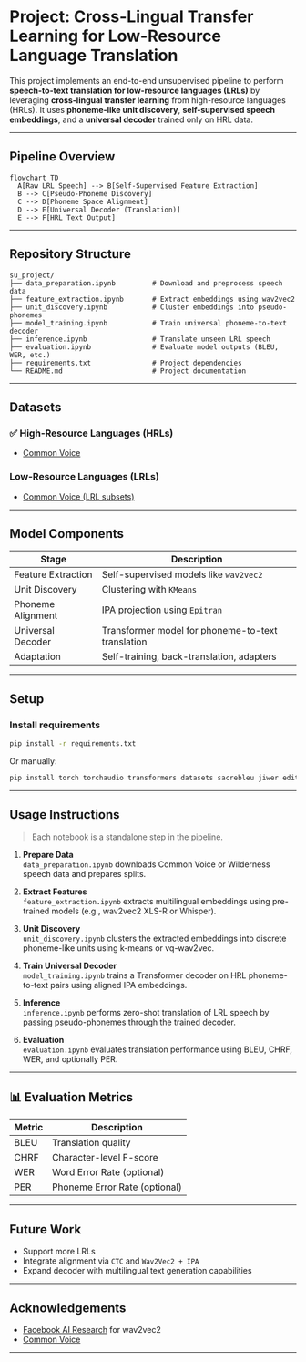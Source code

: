# Project: Cross-Lingual Transfer Learning for Low-Resource Language Translation

This project implements an end-to-end unsupervised pipeline to perform **speech-to-text translation for low-resource languages (LRLs)** by leveraging **cross-lingual transfer learning** from high-resource languages (HRLs). It uses **phoneme-like unit discovery**, **self-supervised speech embeddings**, and a **universal decoder** trained only on HRL data.

---

## Pipeline Overview

```mermaid
flowchart TD
  A[Raw LRL Speech] --> B[Self-Supervised Feature Extraction]
  B --> C[Pseudo-Phoneme Discovery]
  C --> D[Phoneme Space Alignment]
  D --> E[Universal Decoder (Translation)]
  E --> F[HRL Text Output]
```

---

##  Repository Structure

```
su_project/
├── data_preparation.ipynb         # Download and preprocess speech data
├── feature_extraction.ipynb       # Extract embeddings using wav2vec2
├── unit_discovery.ipynb           # Cluster embeddings into pseudo-phonemes
├── model_training.ipynb           # Train universal phoneme-to-text decoder
├── inference.ipynb                # Translate unseen LRL speech
├── evaluation.ipynb               # Evaluate model outputs (BLEU, WER, etc.)
├── requirements.txt               # Project dependencies
└── README.md                      # Project documentation
```

---

## Datasets

### ✅ High-Resource Languages (HRLs)
- [Common Voice](https://huggingface.co/datasets/mozilla-foundation/common_voice_13_0)


### Low-Resource Languages (LRLs)
- [Common Voice (LRL subsets)](https://huggingface.co/datasets/mozilla-foundation/common_voice_13_0)

---

## Model Components

| Stage                | Description                                                    |
|----------------------|----------------------------------------------------------------|
| Feature Extraction   | Self-supervised models like `wav2vec2` |
| Unit Discovery       | Clustering with `KMeans`               |
| Phoneme Alignment    | IPA projection using `Epitran`         |
| Universal Decoder    | Transformer model for phoneme-to-text translation              |
| Adaptation           | Self-training, back-translation, adapters|

---

## Setup

### Install requirements

```bash
pip install -r requirements.txt
```

Or manually:

```bash
pip install torch torchaudio transformers datasets sacrebleu jiwer editdistance sentencepiece
```

---

## Usage Instructions

> Each notebook is a standalone step in the pipeline.

1. **Prepare Data**  
   `data_preparation.ipynb` downloads Common Voice or Wilderness speech data and prepares splits.

2. **Extract Features**  
   `feature_extraction.ipynb` extracts multilingual embeddings using pre-trained models (e.g., wav2vec2 XLS-R or Whisper).

3. **Unit Discovery**  
   `unit_discovery.ipynb` clusters the extracted embeddings into discrete phoneme-like units using k-means or vq-wav2vec.

4. **Train Universal Decoder**  
   `model_training.ipynb` trains a Transformer decoder on HRL phoneme-to-text pairs using aligned IPA embeddings.

5. **Inference**  
   `inference.ipynb` performs zero-shot translation of LRL speech by passing pseudo-phonemes through the trained decoder.

6. **Evaluation**  
   `evaluation.ipynb` evaluates translation performance using BLEU, CHRF, WER, and optionally PER.

---

## 📊 Evaluation Metrics

| Metric | Description                                |
|--------|--------------------------------------------|
| BLEU   | Translation quality                        |
| CHRF   | Character-level F-score                    |
| WER    | Word Error Rate (optional)                 |
| PER    | Phoneme Error Rate (optional)              |

---

## Future Work
- Support more LRLs 
- Integrate alignment via `CTC` and `Wav2Vec2 + IPA`
- Expand decoder with multilingual text generation capabilities

---

## Acknowledgements
- [Facebook AI Research](https://ai.facebook.com/) for wav2vec2
- [Common Voice](https://commonvoice.mozilla.org/)

---
